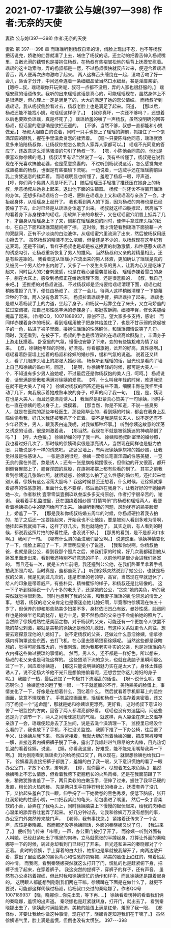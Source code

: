 # 2021-07-17妻欲 公与媳(397—398) 作者:无奈的天使



妻欲 公与媳(397—398) 作者:无奈的天使



妻欲 第 397---398 章
而瑶瑶听到杨叔自卑的话，俏脸上现出不忍，也不等杨叔把话说完，娇艳的红唇就凑了上去，堵住了杨叔的话，还主动的把香舌伸入杨叔嘴里，白嫩光滑的藕臂也是搂抱住杨叔，在杨叔有些褶皱松弛的后背上抚摸安慰着。
瑶瑶的这主动索吻，弄的杨叔都是一愣，不过杨叔很快就反应过来，便迎合着瑶瑶香舌，两人便再次热吻激吻了起来。
两人这样舌头缠绕在一起，湿吻舌吻了好一会儿，唇舌才分开，中间还牵连着一条细细晶莹当然口水细丝，甚是淫靡亲密。
【嗯呼...叔，瑶瑶跟你开玩笑呢，叔可一点都不没用，弄的人家也很舒服的。】 瑶瑶安慰的话语传来。我听的出来瑶瑶这话是真心的，可能瑶瑶现在，虽然身体上不是很满足，但心理上一定是满足了的，大大的满足了她的恋父情结。  而杨叔听到瑶瑶话，我从杨叔侧脸看过去，杨叔老脸上也是满足了起来。问道， 【那以后，杨叔还能不能找小姚，和瑶瑶这样子了。】
【叔你真坏，一次还不够吗？，还想着以后也要欺负瑶瑶，真是坏死了。】 瑶瑶娇羞的嗔了一声杨叔，虽然没明确的回答杨叔，但话里的意思确是欲拒还迎的。
【不够，当然不够，叔想一直都能和小姚做爱。】 杨叔大胆直白的说着，同时一只手也摸上了瑶瑶的胸前，抓捏住了一个饱满浑圆的酥乳，握在手里温柔贪恋的揉弄着。
【嗯～只要陈峰他同意，瑶瑶就愿意多来陪陪杨叔你，让杨叔你想怎么欺负人家弄人家都可以。】 瑶瑶不光同意的答应了，还故意这么淫荡骚浪的勾引了杨叔一下。
【嗯，小陈他会同意的，他也是很喜欢你徐姨的呢。】 杨叔话里有话当然说了一句，我有些听懂了，杨叔是在说我现在不光喜欢搞他老婆，也是愿意换妻的。 不过听到杨叔说这话，怎么感觉向来成熟稳重的杨叔，也很是有些猥琐下流呢。 一边说着，一边贼手还在瑶瑶胸前巨乳上贪婪迷恋的揉弄着。
而瑶瑶明显也听懂了，羞瞪了杨叔一眼，哼声道， 【哼，你们两个臭男人真是坏死了。】
随后瑶瑶玉手轻推了推还压在她身上的杨叔，示意杨叔从她身上起来，退出他下面的生殖器。
杨叔一时还舍不得离开瑶瑶的身体，还想多和瑶瑶结合一会吧，便趴在瑶瑶身上又和瑶瑶温存亲热了一会，才抬起身体，从瑶瑶身上起开了。
我也看到两人的下面，因为杨叔的肉棒也是已经萎缩了下去，此时已经是从瑶瑶身体退了出来。 杨叔就这样四肢撑起，居高临下的看着身下赤身裸体的瑶瑶，用软趴下来的命根子，又在瑶瑶蜜穴阴唇上抵弄了几下，才翻身从瑶瑶身上下了来，侧躺在瑶瑶身边的同时，便伸手拿过床头柜的纸巾，在自己下面和瑶瑶双腿间擦了擦。
这时候，我才清楚看到瑶瑶下面狼藉一片的双腿间，正有不少淡淡的白浊液体，从瑶瑶蜜穴里流淌了出来，然后被杨叔用纸巾擦去了。 虽然杨叔的精液不怎么浓稠，但量还是不少的，以杨叔现在这年纪有这表现，还是不错的，看样子杨叔也是却是被这换妻的刺激激情，和性感惹火瑶瑶的诱惑勾引，让杨叔重新恢复了男人的雄风。 当然杨叔和父亲的射精量相比，还是有些差距的。
我看着这从瑶瑶小穴流出来的男人体液，更加确认了瑶瑶是真的又被另一个男人给中出内射了，又多了一个发生关系的男人，让我内心又是吃味了起来，同时巨大的兴奋刺激感，也是在我心里侵袭蔓延着。
瑶瑶赤裸着雪白的身子，躺在大床上，感受到杨叔正在给她清理下面，还是很羞臊的， 【叔，我自己来吧。】 还推拒的对杨叔说道。
不过杨叔却是坚持要给瑶瑶清理下面，瑶瑶也就稍微推拒了几下，便任由杨叔了。
过了一会儿，待两人这样稍微清理了一下狼藉淫秽的下体，两人没有急着下床。 杨叔拉着瑶瑶手臂，把瑶瑶拉了起来。 瑶瑶也是顺从着杨叔手上的力道，坐起了身子，和杨叔一起靠坐在了床头，又立马娇羞的拉过空调被，把自己那性感丰满的赤裸身子，那挺拔酥胸，细腰丰臀，修长美腿给掩盖了起来。（作者QQ，10071889937，原创不已，望大家多多支持，感谢）
而同样赤裸着身体的杨叔，看到瑶瑶用被子把身体给盖住了，也是不甘示弱的掀起被子的一角，钻进了被子里面，搂抱住瑶瑶的性感酮体，和瑶瑶调情说笑了几句。 同时，我还看到，在被子下，杨叔的手也是很明显的在瑶瑶高耸酥胸上，丰满身子上游走抚摸着。
卧室里的气氛，慢慢也安静了下来，变的有些尴尬难为情了起来。 【叔，徐姨她年轻的时候，好漂亮。你看那旗袍，岔开的好高，真性感啊。】 瑶瑶看着卧室墙上挂着的杨叔和徐姨的婚纱照，缓和气氛的说道。 说着还又转头，看了几眼床头墙上的那张大婚纱照。
杨叔听到瑶瑶的话，目光也是看向了墙上自己和徐姨的婚纱照，回道， 【是啊，你徐姨年轻的时候，那可是大美人一个，不知道有多少男人追她呢，不过最后还是你杨叔抱的美人归，呵呵。】 杨叔说着，话里满是骄傲和满满对徐姨的爱意。
【哼，什么叫我年轻的时候，难道我现在就不是大美人了吗？】 徐姨对杨叔的回答还是有些不满，细腰丰臀在我怀里扭动了几下，向我展示着她成熟丰腴的身子，哼声的问了我一句。  【是，是，姨现在也是大美人，而且还更漂亮诱人。】 我当然是赶紧真心赞美了一句徐姨，同时手也一直在徐姨的惹火身子上，揉摸着。
【那当然，你是不知道，不说一些臭男人，就是在医院的那些年轻医生，那些刚毕业的，看到姨的时候，都会在我身上乱瞄偷偷看我，好几次我还被我抓了个正着。 要不是我是院长夫人，说不定还有不少年轻医生，男人，跟我表白追我呢，对我做那种坏事。】
听到徐姨这故意的淫荡又诱惑的话语，很是刺激着我， 【那当然，我现在不就是被徐姨迷的神魂颠倒了吗？】
【哼，大色狼。】 徐姨娇媚的哼了我一声。
徐姨和杨叔卧室里的婚纱照，我也看过好几次了，那时候的徐姨确实很是漂亮诱人，当然现在同样也是魅力依旧，只能说是不一样的诱惑吧。 那卧室墙上，有两张徐姨穿旗袍的婚纱照，让我觉得最是性感诱人。 一张是旗袍很短，徐姨一双修长笔直浑圆的性感美腿，一览无余的露在外面，煞是诱人；还有一张是旗袍裙摆很长，但侧边的开叉很高，都开到侧臀臀部上了，翘臀浑圆的屁股，在旗袍裙摆上都有些看的到了。 其实之前我看到徐姨这几张婚纱照，就很疑惑，徐姨怎么拍了这么性感的婚纱照，还挂起来给别人看，徐姨有这么淫荡大胆吗？ 我这时候甚至还想着，什么时候，让徐姨就穿着那样的性感旗袍，里面什么也不要穿，然后跪趴在我身下，让我好好的干她操弄她一次。作者秋秋 壹零零柒壹捌玖玖叁柒多多支持原创，作者打字很辛苦的，谢谢。
我看着手机监控里，还在围绕着婚纱照“打情骂俏”的杨叔和瑶瑶两人，我便看着徐姨把心中的疑问给问了出来。
徐姨听到我的问题，风韵犹存的熟美脸蛋上，娇羞了一下， 【那是我和你杨叔结婚五周年的时候，你杨叔硬拉着我去拍的，拍了之后还一定要挂起来，开始我也不让他挂，要是被别人看到多难为情啊，他挂起来我就摘下来，这样了好几次，我也就随他了。 其实之后，有人看到的时候，都说我这照片拍的好看性感，也没说不好。】  【那男的看到，是不是都流口水啊。】 我问了一句。
【哪有什么男的会进我们卧室啊。】 说道这里，徐姨神情变化了一下，俏脸上窘迫了一下，声音明显变小了说道， 【我和你说啊，你杨叔他爸，也就是我公公，看到我那个照片之后，来我们家的时候，好几次我都碰到他从卧室里面走出来，看到我还特别不好意思的样子，以前他可是很少会进我们卧室的。 而且还有一次，就是五六年前吧，我还撞到公公他，在我们卧室里拿着手机拍我那照片呢。当时真是，羞都羞死了。】
听到徐姨突然说到了她公公，也就是杨叔的父亲，我是见到过几次的，还是市里的老领导，高官，当然现在早就退休了，给人的印象是带着威严，有些朴实，精神矍铄的样子，和杨叔还是比较像的。
这一下子听到徐姨说一个八十多的老头子，还是她的公公，“贪恋”她的美色，听的我突然就觉得很刺激。 同时也想到了我的父亲，和我妻子瑶瑶的乱伦禁忌的情爱之事。
想着，杨叔的老父亲肯定也是很迷恋她儿媳妇啊，毕竟哪怕徐姨现在快五十岁了，但保养的却和那些熟美少妇差不多，身材依旧凹凸有致，曼妙性感，脸蛋同样也是徐娘半老风韵犹存，魅力十足，要不然杨叔的父亲也不会偷拍她的照片了。 当然除了徐姨成熟性感美丽之物，对于杨叔的父亲，可能还有一个更加令人欲罢不能的禁忌刺激，那就是美艳的徐姨还是他的儿媳妇，有这种关系就更令人向往，想要去窥探意淫他的儿媳妇了。
说不定杨叔的父亲，还做过什么意淫徐姨，偷拿徐姨内裤胸罩这些东西，去打飞机，在心里去猥琐猥亵徐姨呢。 当然这些都是我瞎想的，觉得可能性蛮大的，也很刺激，因为我那老实朴实的父亲，也是对瑶瑶的内衣内裤这些做过猥琐的事情的。  然而，男人么，还不都是一样好色，所以想来，杨叔的老父亲也是可能这样的。
这些猥琐下流的念头，也就在我脑子里瞬间那么过了一下，回应着徐姨道， 【那这只能说明姨的魅力实在是太大了，身体太性感诱人了，说不定杨大爷他不光只是想偷拍偷看呢，还想尝尝你这儿媳妇的身子呢。】 我脑子一热，最后还加了一句极其下流淫乱的话语。
【呀～说什么呢，变态啊你。】 徐姨羞愤的瞪了我一眼，一下子就羞臊的不行，美艳熟美的脸蛋上，事情变化了一下，好像是在想着什么，回忆着什么。 然后就看着手机屏幕上的监控画面，故意不理睬我了。
手机监控画面里，瑶瑶和杨叔一边温存着亲密着，还又问了杨叔一个“送命题”，那就是她和徐姨谁更漂亮，更好看。 这时杨叔下意识的瞥了一眼监控的方向，回答了两人都漂亮都好看。
瑶瑶也没有穷追猛问，问这些还是为了调节一下，两人之间暧昧尴尬的气氛。  就这样，两人靠坐在床上又温存亲热了一会，瑶瑶便起身去了卫生间，说是去洗个澡清理一下。
监控里已经没什么看的了，我也放下了手机，不过没关监控。 我脚下推了一下办公椅，往后退了半米，让徐姨从我下来。 然后紧接着，我就大胆的当着徐姨的面，把皮带裤腰带一解，直接连着内裤把裤子脱了下来，露出了我雄赳赳气昂昂的大肉棒，目光热切饥渴的看着徐姨，说道， 【姨，你看我这里，好难受，能不能先用嘴帮我弄一下啊。】 因为刚刚看到瑶瑶卖力的给杨叔口交了，所以现在，就很想徐姨也给我口一下。
徐姨看我直接把裤子都脱了，羞媚的白了我一眼，又下意识慌怕的看了一眼办公室门，才放下心来，羞嗔道， 【你，就你最坏，尽想着怎么欺负姨。】 虽然徐姨嘴上不怎么情愿，但看着我胯下挺翘粗长的火热肉棒，还是在我面前蹲了下来，稍微犹豫害羞了一下，两只柔软的白嫩玉手，便伸了过来，握住了我早已硬的发直，粗长的火热肉棒。 先是两只玉手在狰狞粗长的棒身上，抚摸套弄了没几下，又抬起头羞白了我一眼，伸手捋了一下她微卷的黑色秀发，便低下脑袋，张开红润娇艳的性感小嘴，一口把我紫红的龟头，给包裹进了嘴里。 然后一条丁香柔软的小舌，舔弄在了我龟头上，同时徐姨脑袋上下慢慢的起伏起来，给我的肉棒细心温柔的舔弄吞吐套弄了起来。
好几分钟过去，让我和徐姨万万没有想到的事，办公室门外突然传来敲门声， 【老师，我有事找您。】 紧接着还传来了一个女声，应该是秦晓娜。  然而都还没等徐姨回话，外面的秦晓娜又说了句， 【我进来了。】 便听到门传来「咔嚓」一声，办公室门被打了开了。
而徐姨一听到外面有人叫她，已经赶紧吐出了嘴里的肉棒，立马就慌张的半蹲起身，打算让外面的秦晓娜等一下的时候，转过身却看到门已经打了开来。 目光还和进来的秦晓娜对了个正着。
此时的徐姨，手上穿着的白大褂，袖扣也是早就被我解开了，向两边敞开着，露出了里面贴身的黑色背心和性感的包臀裙，熟美的脸蛋上红红的，带着慌乱的神情。
而我呢，看到秦晓娜突然就这么打开了门，慌乱的也是赶紧俯下身，把裤子提了起来，在穿着裤子。
我这突然的提裤子，穿裤子的样子，还有声音。 虽然有办公桌挡着视线，但此时我和徐姨慌忙的动作和样子，而且徐姨还是蹲着起身的。
这明眼人都能想到刚刚我们两在干嘛，徐姨蹲在下面是在做什么了，就更不要说，可能都这样伺候过杨叔，给杨叔口交过的秦晓娜了。作者QQ号1007189937  【晓，晓娜你...你先出去，等下再.....】 徐姨看着愣神的看着我们俩的秦晓娜，羞慌的出声道。
秦晓娜也是赶紧就转身，打开门，就出去了。
看到秦晓娜出去了，徐姨此时满脸窘迫，美艳的脸蛋上满是红晕，羞瞪了我一眼， 【都怪你，非要让我给你做这种事情，现在好了，晓娜肯定知道我们在干嘛了。】 虽然徐姨语气里，脸上满是羞慌，但倒也没有太慌张。 397---398


